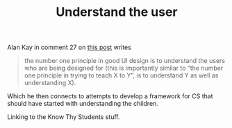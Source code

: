 ﻿---
title: Understand the user
---
Alan Kay in comment 27 on [this post](https://computinged.wordpress.com/2019/01/21/standards-are-limiting-and-long-lasting-alan-kay-was-right/) writes

> the number one principle in good UI design is to understand the users who are being designed for (this is importantly similar to “the number one principle in trying to teach X to Y”, is to understand Y as well as understanding X).

Which he then connects to attempts to develop a framework for CS that should have started with understanding the children.

Linking to the Know Thy Students stuff.